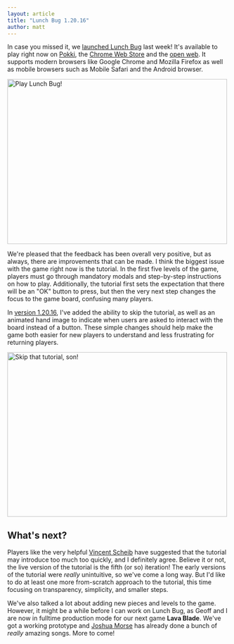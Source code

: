 ```yaml
---
layout: article
title: "Lunch Bug 1.20.16"
author: matt
---
```

In case you missed it, we [launched Lunch Bug][1] last week! It's available to play right now on [Pokki][2], the [Chrome Web Store][3] and the [open web][4]. It supports modern browsers like Google Chrome and Mozilla Firefox as well as mobile browsers such as Mobile Safari and the Android browser.

<div class="full-frame">
	<a href="http://www.lunchbug.com">
		<img alt="Play Lunch Bug!" src="/media/images/posts/lunch_bug/title.jpg" width="500" height="375">
	</a>
</div>

We're pleased that the feedback has been overall very positive, but as always, there are improvements that can be made. I think the biggest issue with the game right now is the tutorial. In the first five levels of the game, players must go through mandatory modals and step-by-step instructions on how to play. Additionally, the tutorial first sets the expectation that there will be an "OK" button to press, but then the very next step changes the focus to the game board, confusing many players.

In [version 1.20.16][4], I've added the ability to skip the tutorial, as well as an animated hand image to indicate when users are asked to interact with the board instead of a button. These simple changes should help make the game both easier for new players to understand and less frustrating for returning players.

<div class="full-frame">
	<a href="https://twitter.com/#!/richtaur/media/slideshow?url=pic.twitter.com%2FoAEulNJd">
		<img alt="Skip that tutorial, son!" src="/media/images/posts/lunch_bug/skip_tutorial.jpg" width="500" height="374">
	</a>
</div>

## What's next?

Players like the very helpful [Vincent Scheib][5] have suggested that the tutorial may introduce too much too quickly, and I definitely agree. Believe it or not, the live version of the tutorial is the fifth (or so) iteration! The early versions of the tutorial were _really_ unintuitive, so we've come a long way. But I'd like to do at least one more from-scratch approach to the tutorial, this time focusing on transparency, simplicity, and smaller steps.

We've also talked a lot about adding new pieces and levels to the game. However, it might be a while before I can work on Lunch Bug, as Geoff and I are now in fulltime production mode for our next game **Lava Blade**. We've got a working prototype and [Joshua Morse][6] has already done a bunch of _really_ amazing songs. More to come!

[1]: /announcing-lunch-bug/
[2]: https://www.pokki.com/app/Lunch-Bug
[3]: https://chrome.google.com/webstore/detail/hnoafdaceebmnoannffpabnhpkdollho
[4]: http://lunchbug.lostdecadegames.com
[5]: /lostcast-episode-17-vincent-priceless/
[6]: http://jmflava.com/
